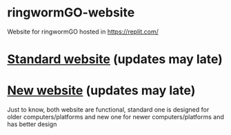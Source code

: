 # ringwormGO-website
Website for ringwormGO hosted in https://replit.com/

# [Standard website](https://ringwormgo-web.ringwormgo.repl.co/) (updates may late)
# [New website](https://ringwormgo-website-new.ringwormgo.repl.co/) (updates may late)

Just to know, both website are functional, standard one is designed for older computers/platforms and new one for newer computers/platforms and has better design